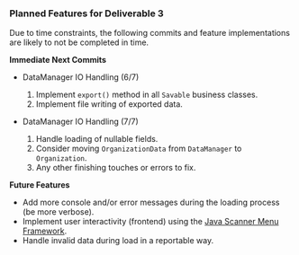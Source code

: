 ### Planned Features for Deliverable 3

Due to time constraints, the following commits and feature implementations are likely to not be completed in time.

**Immediate Next Commits**

- DataManager IO Handling (6/7)
  1. Implement `export()` method in all `Savable` business classes.
  2. Implement file writing of exported data.

- DataManager IO Handling (7/7)
  1. Handle loading of nullable fields.
  2. Consider moving `OrganizationData` from `DataManager` to `Organization`.
  3. Any other finishing touches or errors to fix.

**Future Features**

- Add more console and/or error messages during the loading process (be more verbose).
- Implement user interactivity (frontend) using the [Java Scanner Menu Framework](https://github.com/treehousekingcomic/JavaScannerMenuFramework/tree/master/src).
- Handle invalid data during load in a reportable way.

